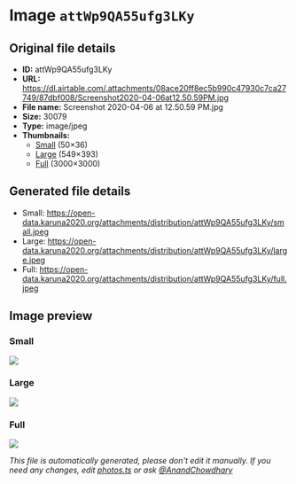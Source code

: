 # Image `attWp9QA55ufg3LKy`

## Original file details

- **ID:** attWp9QA55ufg3LKy
- **URL:** https://dl.airtable.com/.attachments/08ace20ff8ec5b990c47930c7ca27749/87dbf008/Screenshot2020-04-06at12.50.59PM.jpg
- **File name:** Screenshot 2020-04-06 at 12.50.59 PM.jpg
- **Size:** 30079
- **Type:** image/jpeg
- **Thumbnails:**
  - [Small](https://dl.airtable.com/.attachmentThumbnails/92f76b6dda0396a09b3220f3c6efebe2/b7625c96) (50×36)
  - [Large](https://dl.airtable.com/.attachmentThumbnails/7befdbabf01a9fc8353d0df6991e89e8/2f4f8d9f) (549×393)
  - [Full](https://dl.airtable.com/.attachmentThumbnails/0fbc0b8c4ad3b09bb2f981e3cb515a3b/1685be03) (3000×3000)

## Generated file details

- Small: https://open-data.karuna2020.org/attachments/distribution/attWp9QA55ufg3LKy/small.jpeg
- Large: https://open-data.karuna2020.org/attachments/distribution/attWp9QA55ufg3LKy/large.jpeg
- Full: https://open-data.karuna2020.org/attachments/distribution/attWp9QA55ufg3LKy/full.jpeg

## Image preview

### Small

![](https://open-data.karuna2020.org/attachments/distribution/attWp9QA55ufg3LKy/small.jpeg)

### Large

![](https://open-data.karuna2020.org/attachments/distribution/attWp9QA55ufg3LKy/large.jpeg)

### Full

![](https://open-data.karuna2020.org/attachments/distribution/attWp9QA55ufg3LKy/full.jpeg)

_This file is automatically generated, please don't edit it manually. If you need any changes, edit [photos.ts](/photos.ts) or ask [@AnandChowdhary](https://github.com/AnandChowdhary)_


